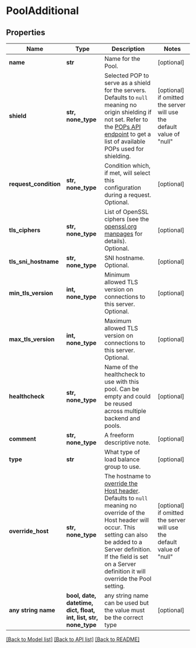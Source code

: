 # PoolAdditional


## Properties
Name | Type | Description | Notes
------------ | ------------- | ------------- | -------------
**name** | **str** | Name for the Pool. | [optional] 
**shield** | **str, none_type** | Selected POP to serve as a shield for the servers. Defaults to `null` meaning no origin shielding if not set. Refer to the [POPs API endpoint](/reference/api/utils/pops/) to get a list of available POPs used for shielding. | [optional]  if omitted the server will use the default value of "null"
**request_condition** | **str, none_type** | Condition which, if met, will select this configuration during a request. Optional. | [optional] 
**tls_ciphers** | **str, none_type** | List of OpenSSL ciphers (see the [openssl.org manpages](https://www.openssl.org/docs/man1.1.1/man1/ciphers.html) for details). Optional. | [optional] 
**tls_sni_hostname** | **str, none_type** | SNI hostname. Optional. | [optional] 
**min_tls_version** | **int, none_type** | Minimum allowed TLS version on connections to this server. Optional. | [optional] 
**max_tls_version** | **int, none_type** | Maximum allowed TLS version on connections to this server. Optional. | [optional] 
**healthcheck** | **str, none_type** | Name of the healthcheck to use with this pool. Can be empty and could be reused across multiple backend and pools. | [optional] 
**comment** | **str, none_type** | A freeform descriptive note. | [optional] 
**type** | **str** | What type of load balance group to use. | [optional] 
**override_host** | **str, none_type** | The hostname to [override the Host header](https://docs.fastly.com/en/guides/specifying-an-override-host). Defaults to `null` meaning no override of the Host header will occur. This setting can also be added to a Server definition. If the field is set on a Server definition it will override the Pool setting. | [optional]  if omitted the server will use the default value of "null"
**any string name** | **bool, date, datetime, dict, float, int, list, str, none_type** | any string name can be used but the value must be the correct type | [optional]

[[Back to Model list]](../README.md#documentation-for-models) [[Back to API list]](../README.md#documentation-for-api-endpoints) [[Back to README]](../README.md)


